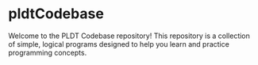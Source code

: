 # pldtCodebase
Welcome to the PLDT Codebase repository! This repository is a collection of simple, logical programs designed to help you learn and practice programming concepts.
